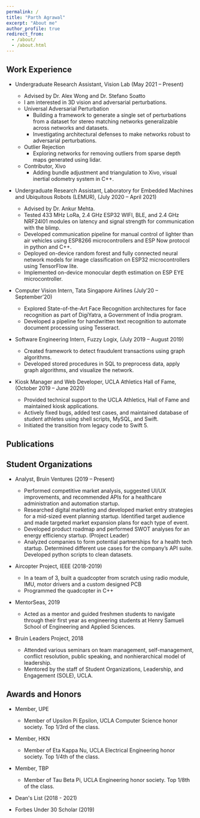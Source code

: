 ```yaml
---
permalink: /
title: "Parth Agrawal"
excerpt: "About me"
author_profile: true
redirect_from: 
  - /about/
  - /about.html
---
```


## Work Experience 
* Undergraduate Research Assistant, Vision Lab (May 2021 – Present) 
  *	Advised by Dr. Alex Wong and Dr. Stefano Soatto
  *	I am interested in 3D vision and adversarial perturbations. 
  *	Universal Adversarial Perturbation
    *	Building a framework to generate a single set of perturbations from a dataset for stereo matching networks generalizable across networks and datasets.
    *	Investigating architectural defenses to make networks robust to adversarial perturbations.
  *	Outlier Rejection
    *	Exploring networks for removing outliers from sparse depth maps generated using lidar. 
  *	Contributor, Xivo
    *	Adding bundle adjustment and triangulation to Xivo, visual inertial odometry system in C++.

* Undergraduate Research Assistant, Laboratory for Embedded Machines and Ubiquitous Robots (LEMUR), (July 2020 – April 2021)
  *	Advised by Dr. Ankur Mehta.
  *	Tested 433 MHz LoRa, 2.4 GHz ESP32 WIFI, BLE, and 2.4 GHz NRF24l01 modules on latency and signal strength for communication with the blimp.
  *	Developed communication pipeline for manual control of lighter than air vehicles using ESP8266 microcontrollers and ESP Now protocol in python and C++. 
  *	Deployed on-device random forest and fully connected neural network models for image classification on ESP32 microcontrollers using TensorFlow lite.
  *	Implemented on-device monocular depth estimation on ESP EYE microcontroller.

* Computer Vision Intern, Tata Singapore Airlines (July’20 – September’20)
  *	Explored State-of-the-Art Face Recognition architectures for face recognition as part of DigiYatra, a Government of India program. 
  *	Developed a pipeline for handwritten text recognition to automate document processing using Tesseract. 

* Software Engineering Intern, Fuzzy Logix, (July 2019 – August 2019)
  *	Created framework to detect fraudulent transactions using graph algorithms. 
  *	Developed stored procedures in SQL to preprocess data, apply graph algorithms, and visualize the network.

* Kiosk Manager and Web Developer, UCLA Athletics Hall of Fame, (October 2019 – June 2020)
  * Provided technical support to the UCLA Athletics, Hall of Fame and maintained kiosk applications. 
  *	Actively fixed bugs, added test cases, and maintained database of student athletes using shell scripts, MySQL, and Swift. 
  *	Initiated the transition from legacy code to Swift 5. 


## Publications

## Student Organizations

* Analyst, Bruin Ventures (2019 – Present)
  * Performed competitive market analysis, suggested UI/UX improvements, and recommended APIs for a healthcare administration and automation startup. 
  * Researched digital marketing and developed market entry strategies for a mid-sized event planning startup. Identified target audience and made targeted market expansion plans for each type of event. 
  * Developed product roadmap and performed SWOT analyses for an energy efficiency startup. (Project Leader)
  * Analyzed companies to form potential partnerships for a health tech startup. Determined different use cases for the company’s API suite. Developed python scripts to clean datasets.

* Aircopter Project, IEEE (2018-2019)
  * In a team of 3, built a quadcopter from scratch using radio module, IMU, motor drivers and a custom designed PCB
  * Programmed the quadcopter in C++

* MentorSeas, 2019
  * Acted as a mentor and guided freshmen students to navigate through their first year as engineering students at Henry Samueli School of Engineering and Applied Sciences. 

* Bruin Leaders Project, 2018
  * Attended various seminars on team management, self-management, conflict resolution, public speaking, and nonhierarchical model of leadership.  
  * Mentored by the staff of Student Organizations, Leadership, and Engagement (SOLE), UCLA.



## Awards and Honors

* Member, UPE
  * Member of Upsilon Pi Epsilon, UCLA Computer Science honor society. Top 1/3rd of the class.

* Member, HKN
  * Member of Eta Kappa Nu, UCLA Electrical Engineering honor society. Top 1/4th of the class.

* Member, TBP
  * Member of Tau Beta Pi, UCLA Engineering honor society. Top 1/8th of the class.

* Dean's List (2018 - 2021)

* Forbes Under 30 Scholar (2019)

